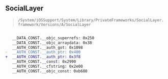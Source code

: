 ## SocialLayer

> `/System/iOSSupport/System/Library/PrivateFrameworks/SocialLayer.framework/Versions/A/SocialLayer`

```diff

   __DATA_CONST.__objc_superrefs: 0x250
   __DATA_CONST.__objc_arraydata: 0x38
   __AUTH_CONST.__auth_got: 0x1098
-  __AUTH_CONST.__auth_ptr: 0x400
+  __AUTH_CONST.__auth_ptr: 0x3f8
   __AUTH_CONST.__const: 0x2990
   __AUTH_CONST.__cfstring: 0x2e00
   __AUTH_CONST.__objc_const: 0xb680

```
